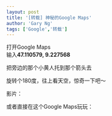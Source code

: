 ```yaml
---
layout: post
title: '[转载] 神秘的Google Maps'
author: 'Gary Ng'
tags: ['Google','转载']
---
```


打开Google Maps  
输入**47.110579, 9.227568**  
  
  
把旁边的那个小黄人托到那个箭头去  
  
  
旋转个180度，往上看天空，惊奇一下吧～  
  
  
影片：  


  
  
或者直接在这个Google Maps玩玩：  
  
  

